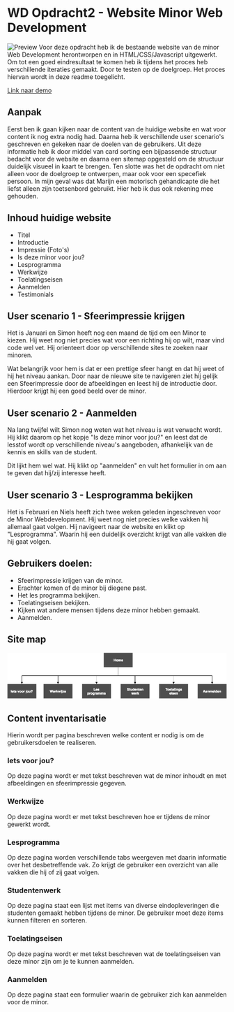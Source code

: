 # WD Opdracht2 - Website Minor Web Development

![Preview](preview.png)
Voor deze opdracht heb ik de bestaande website van de minor Web Development herontworpen en in HTML/CSS/Javascript uitgewerkt. Om tot een goed eindresultaat te komen heb ik tijdens het proces heb verschillende iteraties gemaakt. Door te testen op de doelgroep. Het proces hiervan wordt in deze readme toegelicht.

[Link naar demo](https://yoeripasmans.github.io/web-design/opdracht2/src)

## Aanpak
Eerst ben ik gaan kijken naar de content van de huidige website en wat voor content ik nog extra nodig had. Daarna heb ik verschillende user scenario's geschreven en gekeken naar de doelen van de gebruikers. Uit deze informatie heb ik door middel van card sorting een bijpassende structuur bedacht voor de website en daarna een sitemap opgesteld om de structuur duidelijk visueel in kaart te brengen. Ten slotte was het de opdracht om niet alleen voor de doelgroep te ontwerpen,  maar ook voor een specefiek persoon. In mijn geval was dat Marijn een motorisch gehandicapte die het liefst alleen zijn toetsenbord gebruikt. Hier heb ik dus ook rekening mee gehouden.

## Inhoud huidige website

- Titel
- Introductie
- Impressie (Foto's)
- Is deze minor voor jou?
- Lesprogramma
- Werkwijze
- Toelatingseisen
- Aanmelden
- Testimonials

## User scenario 1 - Sfeerimpressie krijgen
Het is Januari en Simon heeft nog een maand de tijd om een Minor te kiezen. Hij weet nog niet precies wat voor een richting hij op wilt, maar vind code wel vet. Hij orienteert door op verschillende sites te zoeken naar minoren.

Wat belangrijk voor hem is dat er een prettige sfeer hangt en dat hij weet of hij het niveau aankan. Door naar de nieuwe site te navigeren ziet hij gelijk een Sfeerimpressie door de afbeeldingen en leest hij de introductie door. Hierdoor krijgt hij een goed beeld over de minor.

## User scenario 2 - Aanmelden
Na lang twijfel wilt Simon nog weten wat het niveau is wat verwacht wordt. Hij klikt daarom op het kopje "Is deze minor voor jou?" en leest dat de lesstof wordt op verschillende niveau's aangeboden, afhankelijk van de kennis en skills van de student.

Dit lijkt hem wel wat. Hij klikt op "aanmelden" en vult het formulier in om aan te geven dat hij/zij interesse heeft.


## User scenario 3 - Lesprogramma bekijken

Het is Februari en Niels heeft zich twee weken geleden ingeschreven voor de Minor Webdevelopment. Hij weet nog niet precies welke vakken hij allemaal gaat volgen. Hij navigeert naar de website en klikt op "Lesprogramma". Waarin hij een duidelijk overzicht krijgt van alle vakken die hij gaat volgen.

## Gebruikers doelen:

- Sfeerimpressie krijgen van de minor.
- Erachter komen of de minor bij diegene past.
- Het les programma bekijken.
- Toelatingseisen bekijken.
- Kijken wat andere mensen tijdens deze minor hebben gemaakt.
- Aanmelden.

## Site map

![Preview](sitemap.png)

## Content inventarisatie

Hierin wordt per pagina beschreven welke content er nodig is om de gebruikersdoelen te realiseren.

### Iets voor jou?
Op deze pagina wordt er met tekst beschreven wat de minor inhoudt en met afbeeldingen en sfeerimpressie gegeven.

### Werkwijze
Op deze pagina wordt er met tekst beschreven hoe er tijdens de minor gewerkt wordt.

### Lesprogramma
Op deze pagina worden verschillende tabs weergeven met daarin informatie over het desbetreffende vak. Zo krijgt de gebruiker een overzicht van alle vakken die hij of zij gaat volgen.

### Studentenwerk
Op deze pagina staat een lijst met items van diverse eindopleveringen die studenten gemaakt hebben tijdens de minor. De gebruiker moet deze items kunnen filteren en sorteren.

### Toelatingseisen
Op deze pagina wordt er met tekst beschreven wat de toelatingseisen van deze minor zijn om je te kunnen aanmelden.

### Aanmelden
Op deze pagina staat een formulier waarin de gebruiker zich kan aanmelden voor de minor.

<!-- ## Veranderingen demo na feedback

- Active states van het menu duidelijker gemaakt. (Eerst alleen underline onder text, veranderd naar dikker lettertype)
- Animatie toegevoegd aan hover states.
- Titels van secties verkleind. -->
